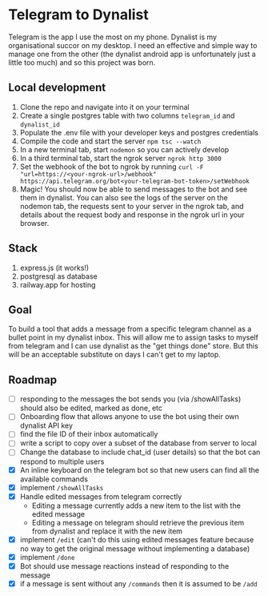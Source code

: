 # Telegram to Dynalist

Telegram is the app I use the most on my phone. Dynalist is my organisational succor on my desktop. I need an effective and simple way to manage one from the other (the dynalist android app is unfortunately just a little too much) and so this project was born.

## Local development

1. Clone the repo and navigate into it on your terminal
2. Create a single postgres table with two columns `telegram_id` and `dynalist_id`
3. Populate the .env file with your developer keys and postgres credentials
4. Compile the code and start the server `npm tsc --watch`
5. In a new terminal tab, start `nodemon` so you can actively develop
6. In a third terminal tab, start the ngrok server `ngrok http 3000`
7. Set the webhook of the bot to ngrok by running `curl -F "url=https://<your-ngrok-url>/webhook" https://api.telegram.org/bot<your-telegram-bot-token>/setWebhook`
8. Magic! You should now be able to send messages to the bot and see them in dynalist. You can also see the logs of the server on the nodemon tab, the requests sent to your server in the ngrok tab, and details about the request body and response in the ngrok url in your browser.

## Stack

1. express.js (it works!)
2. postgresql as database
3. railway.app for hosting

## Goal

To build a tool that adds a message from a specific telegram channel as a bullet point in my dynalist inbox. This will allow me to assign tasks to myself from telegram and I can use dynalist as the "get things done" store. But this will be an acceptable substitute on days I can't get to my laptop.

## Roadmap

- [ ] responding to the messages the bot sends you (via /showAllTasks) should also be edited, marked as done, etc
- [ ] Onboarding flow that allows anyone to use the bot using their own dynalist API key
- [ ] find the file ID of their inbox automatically
- [ ] write a script to copy over a subset of the database from server to local
- [ ] Change the database to include chat_id (user details) so that the bot can respond to multiple users
- [x] An inline keyboard on the telegram bot so that new users can find all the available commands
- [x] implement `/showAllTasks`
- [x] Handle edited messages from telegram correctly
  - Editing a message currently adds a new item to the list with the edited message
  - Editing a message on telegram should retrieve the previous item from dynalist and replace it with the new item
- [x] implement `/edit` (can't do this using edited messages feature because no way to get the original message without implementing a database)
- [x] implement `/done`
- [x] Bot should use message reactions instead of responding to the message
- [x] if a message is sent without any `/commands` then it is assumed to be `/add`
